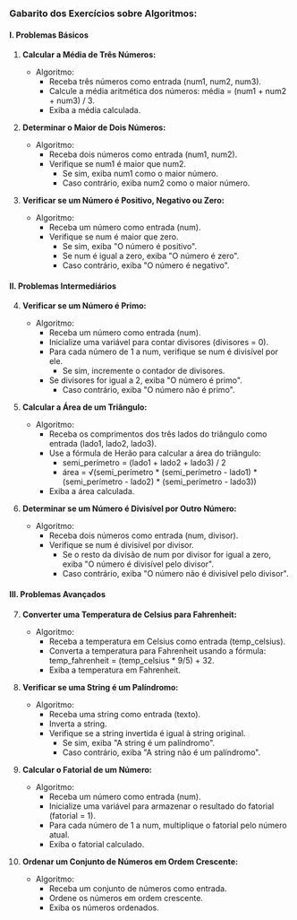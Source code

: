### Gabarito dos Exercícios sobre Algoritmos:

#### I. Problemas Básicos
1. **Calcular a Média de Três Números:**
   - Algoritmo:
     - Receba três números como entrada (num1, num2, num3).
     - Calcule a média aritmética dos números: média = (num1 + num2 + num3) / 3.
     - Exiba a média calculada.

2. **Determinar o Maior de Dois Números:**
   - Algoritmo:
     - Receba dois números como entrada (num1, num2).
     - Verifique se num1 é maior que num2.
       - Se sim, exiba num1 como o maior número.
       - Caso contrário, exiba num2 como o maior número.

3. **Verificar se um Número é Positivo, Negativo ou Zero:**
   - Algoritmo:
     - Receba um número como entrada (num).
     - Verifique se num é maior que zero.
       - Se sim, exiba "O número é positivo".
       - Se num é igual a zero, exiba "O número é zero".
       - Caso contrário, exiba "O número é negativo".

#### II. Problemas Intermediários
4. **Verificar se um Número é Primo:**
   - Algoritmo:
     - Receba um número como entrada (num).
     - Inicialize uma variável para contar divisores (divisores = 0).
     - Para cada número de 1 a num, verifique se num é divisível por ele.
       - Se sim, incremente o contador de divisores.
     - Se divisores for igual a 2, exiba "O número é primo".
       - Caso contrário, exiba "O número não é primo".

5. **Calcular a Área de um Triângulo:**
   - Algoritmo:
     - Receba os comprimentos dos três lados do triângulo como entrada (lado1, lado2, lado3).
     - Use a fórmula de Herão para calcular a área do triângulo:
       - semi_perímetro = (lado1 + lado2 + lado3) / 2
       - área = √(semi_perímetro * (semi_perímetro - lado1) * (semi_perímetro - lado2) * (semi_perímetro - lado3))
     - Exiba a área calculada.

6. **Determinar se um Número é Divisível por Outro Número:**
   - Algoritmo:
     - Receba dois números como entrada (num, divisor).
     - Verifique se num é divisível por divisor.
       - Se o resto da divisão de num por divisor for igual a zero, exiba "O número é divisível pelo divisor".
       - Caso contrário, exiba "O número não é divisível pelo divisor".

#### III. Problemas Avançados
7. **Converter uma Temperatura de Celsius para Fahrenheit:**
   - Algoritmo:
     - Receba a temperatura em Celsius como entrada (temp_celsius).
     - Converta a temperatura para Fahrenheit usando a fórmula: temp_fahrenheit = (temp_celsius * 9/5) + 32.
     - Exiba a temperatura em Fahrenheit.

8. **Verificar se uma String é um Palíndromo:**
   - Algoritmo:
     - Receba uma string como entrada (texto).
     - Inverta a string.
     - Verifique se a string invertida é igual à string original.
       - Se sim, exiba "A string é um palíndromo".
       - Caso contrário, exiba "A string não é um palíndromo".

9. **Calcular o Fatorial de um Número:**
   - Algoritmo:
     - Receba um número como entrada (num).
     - Inicialize uma variável para armazenar o resultado do fatorial (fatorial = 1).
     - Para cada número de 1 a num, multiplique o fatorial pelo número atual.
     - Exiba o fatorial calculado.

10. **Ordenar um Conjunto de Números em Ordem Crescente:**
    - Algoritmo:
      - Receba um conjunto de números como entrada.
      - Ordene os números em ordem crescente.
      - Exiba os números ordenados.
